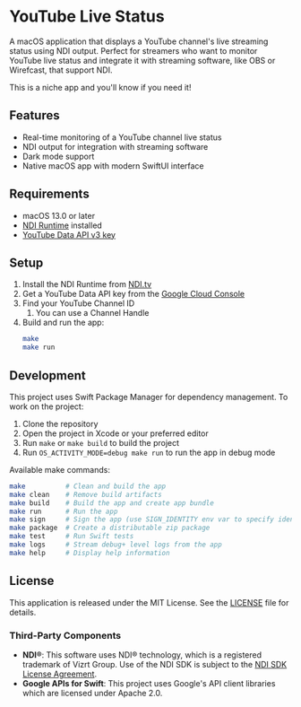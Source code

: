 # YouTube Live Status

A macOS application that displays a YouTube channel's live streaming status using NDI output. Perfect for streamers who want to monitor YouTube live status and integrate it with streaming software, like OBS or Wirefcast, that support NDI.

This is a niche app and you'll know if you need it!

## Features

- Real-time monitoring of a YouTube channel live status
- NDI output for integration with streaming software
- Dark mode support
- Native macOS app with modern SwiftUI interface

## Requirements

- macOS 13.0 or later
- [NDI Runtime](https://www.ndi.tv/tools/) installed
- [YouTube Data API v3 key](https://developers.google.com/youtube/v3/getting-started)

## Setup

1. Install the NDI Runtime from [NDI.tv](https://www.ndi.tv/tools/)
2. Get a YouTube Data API key from the [Google Cloud Console](https://console.cloud.google.com/)
3. Find your YouTube Channel ID
    1. You can use a Channel Handle
4. Build and run the app:
   ```bash
   make
   make run
   ```

## Development

This project uses Swift Package Manager for dependency management. To work on the project:

1. Clone the repository
2. Open the project in Xcode or your preferred editor
3. Run `make` or `make build` to build the project
4. Run `OS_ACTIVITY_MODE=debug make run` to run the app in debug mode

Available make commands:
```bash
make          # Clean and build the app
make clean    # Remove build artifacts
make build    # Build the app and create app bundle
make run      # Run the app
make sign     # Sign the app (use SIGN_IDENTITY env var to specify identity)
make package  # Create a distributable zip package
make test     # Run Swift tests
make logs     # Stream debug+ level logs from the app
make help     # Display help information
```

## License

This application is released under the MIT License. See the [LICENSE](LICENSE) file for details.

### Third-Party Components

- **NDI®**: This software uses NDI® technology, which is a registered trademark of Vizrt Group. Use of the NDI SDK is subject to the [NDI SDK License Agreement](https://www.ndi.tv/license/).
- **Google APIs for Swift**: This project uses Google's API client libraries which are licensed under Apache 2.0. 
